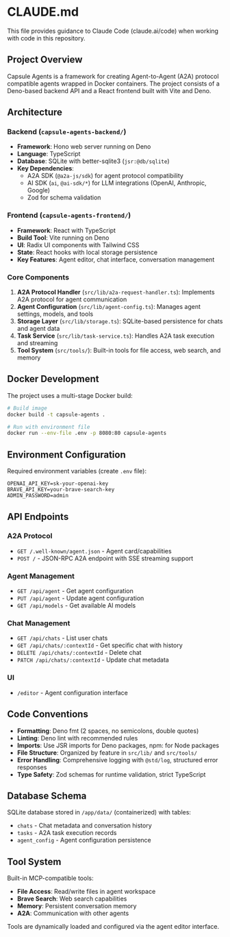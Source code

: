 # CLAUDE.md

This file provides guidance to Claude Code (claude.ai/code) when working with code in this repository.

## Project Overview

Capsule Agents is a framework for creating Agent-to-Agent (A2A) protocol compatible agents wrapped in Docker containers. The project consists of a Deno-based backend API and a React frontend built with Vite and Deno.

## Architecture

### Backend (`capsule-agents-backend/`)
- **Framework**: Hono web server running on Deno
- **Language**: TypeScript
- **Database**: SQLite with better-sqlite3 (`jsr:@db/sqlite`)
- **Key Dependencies**: 
  - A2A SDK (`@a2a-js/sdk`) for agent protocol compatibility
  - AI SDK (`ai`, `@ai-sdk/*`) for LLM integrations (OpenAI, Anthropic, Google)
  - Zod for schema validation

### Frontend (`capsule-agents-frontend/`)
- **Framework**: React with TypeScript
- **Build Tool**: Vite running on Deno
- **UI**: Radix UI components with Tailwind CSS
- **State**: React hooks with local storage persistence
- **Key Features**: Agent editor, chat interface, conversation management

### Core Components

1. **A2A Protocol Handler** (`src/lib/a2a-request-handler.ts`): Implements A2A protocol for agent communication
2. **Agent Configuration** (`src/lib/agent-config.ts`): Manages agent settings, models, and tools
3. **Storage Layer** (`src/lib/storage.ts`): SQLite-based persistence for chats and agent data
4. **Task Service** (`src/lib/task-service.ts`): Handles A2A task execution and streaming
5. **Tool System** (`src/tools/`): Built-in tools for file access, web search, and memory

## Docker Development

The project uses a multi-stage Docker build:

```bash
# Build image
docker build -t capsule-agents .

# Run with environment file
docker run --env-file .env -p 8080:80 capsule-agents
```

## Environment Configuration

Required environment variables (create `.env` file):
```
OPENAI_API_KEY=sk-your-openai-key
BRAVE_API_KEY=your-brave-search-key  
ADMIN_PASSWORD=admin
```

## API Endpoints

### A2A Protocol
- `GET /.well-known/agent.json` - Agent card/capabilities
- `POST /` - JSON-RPC A2A endpoint with SSE streaming support

### Agent Management  
- `GET /api/agent` - Get agent configuration
- `PUT /api/agent` - Update agent configuration
- `GET /api/models` - Get available AI models

### Chat Management
- `GET /api/chats` - List user chats
- `GET /api/chats/:contextId` - Get specific chat with history
- `DELETE /api/chats/:contextId` - Delete chat
- `PATCH /api/chats/:contextId` - Update chat metadata

### UI
- `/editor` - Agent configuration interface

## Code Conventions

- **Formatting**: Deno fmt (2 spaces, no semicolons, double quotes)
- **Linting**: Deno lint with recommended rules  
- **Imports**: Use JSR imports for Deno packages, npm: for Node packages
- **File Structure**: Organized by feature in `src/lib/` and `src/tools/`
- **Error Handling**: Comprehensive logging with `@std/log`, structured error responses
- **Type Safety**: Zod schemas for runtime validation, strict TypeScript

## Database Schema

SQLite database stored in `/app/data/` (containerized) with tables:
- `chats` - Chat metadata and conversation history
- `tasks` - A2A task execution records  
- `agent_config` - Agent configuration persistence

## Tool System

Built-in MCP-compatible tools:
- **File Access**: Read/write files in agent workspace
- **Brave Search**: Web search capabilities  
- **Memory**: Persistent conversation memory
- **A2A**: Communication with other agents

Tools are dynamically loaded and configured via the agent editor interface.